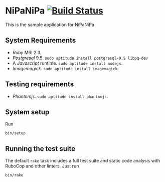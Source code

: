 # NiPaNiPa [![Build Status][ci-badge]][ci-url]

This is the sample application for NiPaNiPa

[ci-badge]: https://travis-ci.org/deivid-rodriguez/nipanipa.png?branch=master
[ci-url]: https://travis-ci.org/deivid-rodriguez/nipanipa

## System Requirements

* _Ruby_ MRI 2.3.
* _Postgresql_ 9.5. `sudo aptitude install postgresql-9.5 libpq-dev`
* A _Javascript_ runtime. `sudo aptitude install nodejs`.
* _Imagemagick_. `sudo aptitude install imagemagick`.

## Testing requirements

* _Phantomjs_. `sudo aptitude install phantomjs`.

## System setup

Run

```shell
bin/setup
```

## Running the test suite

The default `rake` task includes a full test suite and static code analysis
with RuboCop and other linters. Just run

```
bin/rake
```
